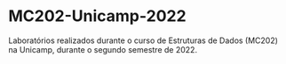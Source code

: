 # MC202-Unicamp-2022
Laboratórios realizados durante o curso de Estruturas de Dados (MC202) na Unicamp, durante o segundo semestre de 2022.
